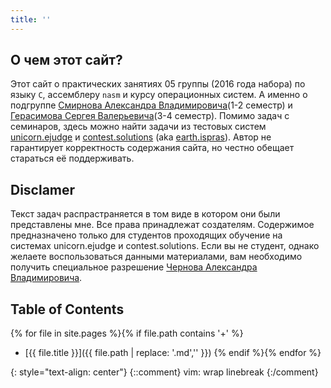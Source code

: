 ```yaml
---
title: ''
---
```


О чем этот сайт?
----------------

Этот сайт о практических занятиях 05 группы (2016 года набора) по языку `С`, ассемблеру `nasm` и курсу операционных систем.
А именно о подгруппе [Смирнова Александра Владимировича](https://istina.msu.ru/profile/Sander/)(1-2 семестр) и [Герасимова Сергея Валерьевича](https://istina.msu.ru/profile/sergun/)(3-4 семестр).
Помимо задач с семинаров, здесь можно найти задачи из тестовых систем [unicorn.ejudge](https://unicorn.ejudge.ru) и [contest.solutions](http://contest.solutions) (aka [earth.ispras](http://earth.ispras.ru)).
Автор не гарантирует корректность содержания сайта, но честно обещает стараться её поддерживать.

Disclamer
---------

Текст задач распрастраняется в том виде в котором они были представлены мне. Все права принадлежат создателям.
Содержимое предназначено только для студентов проходящих обучение на системах unicorn.ejudge и contest.solutions.
Если вы не студент, однако желаете воспользоваться данными материалами, вам необходимо получить специальное разрешение [Чернова Александра Владимировича](https://istina.msu.ru/profile/chernovav/).

Table of Contents
-----------------

{% for file in site.pages %}{% if file.path contains '+' %}
 - [{{ file.title }}]({{ file.path | replace: '.md','' }}) {% endif %}{% endfor %}


{: style="text-align: center"}
{::comment}
vim: wrap linebreak
{:/comment}

